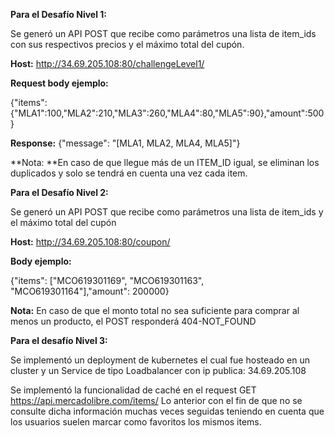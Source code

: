 **Para el Desafío Nivel 1:**

Se generó un API POST que recibe como parámetros una lista de item_ids con sus respectivos precios y el máximo total del cupón.

**Host:** http://34.69.205.108:80/challengeLevel1/

**Request body ejemplo:**

{"items":{"MLA1":100,"MLA2":210,"MLA3":260,"MLA4":80,"MLA5":90},"amount":500}

**Response:**
{"message": "[MLA1, MLA2, MLA4, MLA5]"}

**Nota: **En caso de que llegue más de un ITEM_ID igual, se eliminan los duplicados y solo se tendrá en cuenta una vez cada item.



**Para el Desafío Nivel 2:**

Se generó un API POST que recibe como parámetros una lista de item_ids y el máximo total del cupón

**Host:** http://34.69.205.108:80/coupon/

**Body ejemplo:**

{"items": ["MCO619301169", "MCO619301163", "MCO619301164"],"amount": 200000}

**Nota:** En caso de que el monto total no sea suficiente para comprar al menos un producto, el POST responderá 404-NOT_FOUND




**Para el desafío Nivel 3:**

Se implementó un deployment de kubernetes el cual fue hosteado en un cluster y un Service de tipo Loadbalancer con ip publica: 34.69.205.108

Se implementó la funcionalidad de caché en el request GET https://api.mercadolibre.com/items/
Lo anterior con el fin de que no se consulte dicha información muchas veces seguidas teniendo en cuenta que los usuarios suelen marcar como favoritos los mismos items.


